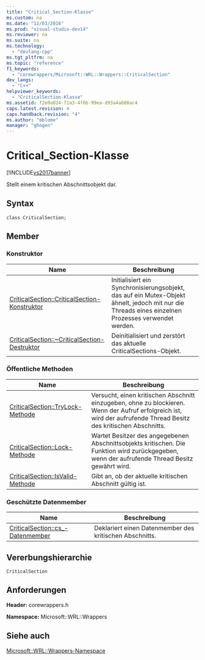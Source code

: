 ```yaml
---
title: "Critical_Section-Klasse"
ms.custom: na
ms.date: "12/03/2016"
ms.prod: "visual-studio-dev14"
ms.reviewer: na
ms.suite: na
ms.technology: 
  - "devlang-cpp"
ms.tgt_pltfrm: na
ms.topic: "reference"
f1_keywords: 
  - "corewrappers/Microsoft::WRL::Wrappers::CriticalSection"
dev_langs: 
  - "C++"
helpviewer_keywords: 
  - "CriticalSection-Klasse"
ms.assetid: f2e0a024-71a3-4f6b-99ea-d93a4a608ac4
caps.latest.revision: 4
caps.handback.revision: "4"
ms.author: "mblome"
manager: "ghogen"
---
```

# Critical_Section-Klasse
[!INCLUDE[vs2017banner](../assembler/inline/includes/vs2017banner.md)]

Stellt einem kritischen Abschnittsobjekt dar.  
  
## Syntax  
  
```  
class CriticalSection;  
```  
  
## Member  
  
### Konstruktor  
  
|Name|**Beschreibung**|  
|----------|----------------------|  
|[CriticalSection::CriticalSection\-Konstruktor](../windows/criticalsection-criticalsection-constructor.md)|Initialisiert ein Synchronisierungsobjekt, das auf ein Mutex\-Objekt ähnelt, jedoch mit nur die Threads eines einzelnen Prozesses verwendet werden.|  
|[CriticalSection::~CriticalSection\-Destruktor](../windows/criticalsection-tilde-criticalsection-destructor.md)|Deinitialisiert und zerstört das aktuelle CriticalSections\-Objekt.|  
  
### Öffentliche Methoden  
  
|Name|**Beschreibung**|  
|----------|----------------------|  
|[CriticalSection::TryLock\-Methode](../windows/criticalsection-trylock-method.md)|Versucht, einen kritischen Abschnitt einzugeben, ohne zu blockieren.  Wenn der Aufruf erfolgreich ist, wird der aufrufende Thread Besitz des kritischen Abschnitts.|  
|[CriticalSection::Lock\-Methode](../windows/criticalsection-lock-method.md)|Wartet Besitzer des angegebenen Abschnittsobjekts kritischen.  Die Funktion wird zurückgegeben, wenn der aufrufende Thread Besitz gewährt wird.|  
|[CriticalSection::IsValid\-Methode](../windows/criticalsection-isvalid-method.md)|Gibt an, ob der aktuelle kritischen Abschnitt gültig ist.|  
  
### Geschützte Datenmember  
  
|Name|**Beschreibung**|  
|----------|----------------------|  
|[CriticalSection::cs\_\-Datenmember](../windows/criticalsection-cs-data-member.md)|Deklariert einen Datenmember des kritischen Abschnitts.|  
  
## Vererbungshierarchie  
 `CriticalSection`  
  
## Anforderungen  
 **Header:** corewrappers.h  
  
 **Namespace:** Microsoft::WRL::Wrappers  
  
## Siehe auch  
 [Microsoft::WRL::Wrappers\-Namespace](../windows/microsoft-wrl-wrappers-namespace.md)